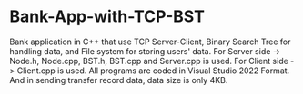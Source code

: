 # Bank-App-with-TCP-BST
Bank application in C++ that use TCP Server-Client, Binary Search Tree for handling data, and File system for storing users' data.
For Server side -> Node.h, Node.cpp, BST.h, BST.cpp and Server.cpp is used.
For Client side -> Client.cpp is used.
All programs are coded in Visual Studio 2022 Format.
And in sending transfer record data, data size is only 4KB.
